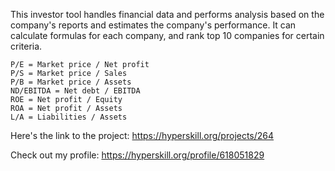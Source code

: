 This investor tool handles financial data and performs analysis based on the company's reports and estimates the company's performance. It can calculate formulas for each company, and rank top 10 companies for certain criteria.

```
P/E = Market price / Net profit
P/S = Market price / Sales
P/B = Market price / Assets
ND/EBITDA = Net debt / EBITDA
ROE = Net profit / Equity
ROA = Net profit / Assets
L/A = Liabilities / Assets
```

Here's the link to the project: https://hyperskill.org/projects/264

Check out my profile: https://hyperskill.org/profile/618051829
